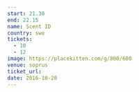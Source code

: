 ```yaml
---
start: 21.30
end: 22.15
name: Scent ID
country: swe
tickets:
  - 10
  - 12
image: https://placekitten.com/g/800/600
venue: soprus
ticket_url: 
date: 2016-10-20
---
```

